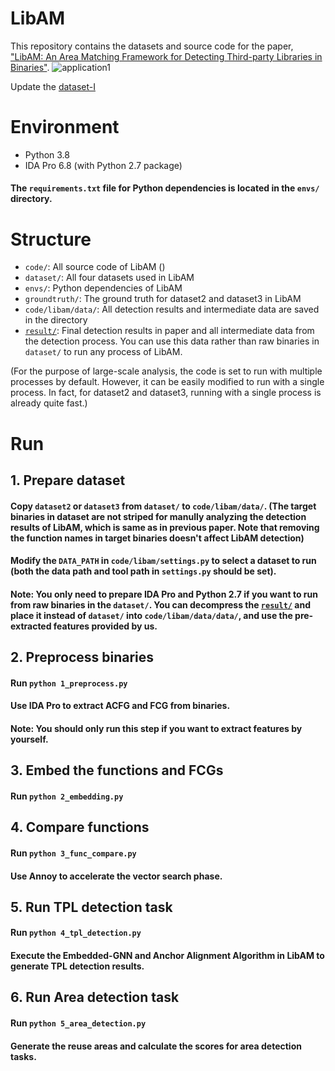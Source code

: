 # LibAM
This repository contains the datasets and source code for the paper, ["LibAM: An Area Matching Framework for Detecting Third-party Libraries in Binaries"](https://arxiv.org/abs/2305.04026v2).
![application1](https://github.com/Siyuan-Li201/LibAM/assets/128788605/151e58ad-af60-4dda-9e44-8cc831e78f4f)

Update the [dataset-I](https://drive.google.com/drive/folders/1e2yR-X9zClKVq7HOSIWlCKhKzlWjQDWy?usp=drive_link)

# Environment
- Python 3.8 
- IDA Pro 6.8 (with Python 2.7 package)

#### The `requirements.txt` file for Python dependencies is located in the `envs/` directory.

# Structure
- `code/`: All source code of LibAM ()
- `dataset/`: All four datasets used in LibAM
- `envs/`: Python dependencies of LibAM
- `groundtruth/`: The ground truth for dataset2 and dataset3 in LibAM
- `code/libam/data/`: All detection results and intermediate data are saved in the directory
- [`result/`](https://drive.google.com/drive/folders/1XWvBt0CfocXbayrAwHAkeHUt3ruXLs_a?usp=sharing): Final detection results in paper and all intermediate data from the detection process. You can use this data rather than raw binaries in `dataset/` to run any process of LibAM.

(For the purpose of large-scale analysis, the code is set to run with multiple processes by default. However, it can be easily modified to run with a single process. In fact, for dataset2 and dataset3, running with a single process is already quite fast.)

# Run
## 1. Prepare dataset
#### Copy `dataset2` or `dataset3` from `dataset/` to `code/libam/data/`. (The target binaries in dataset are not striped for manully analyzing the detection results of LibAM, which is same as in previous paper. Note that removing the function names in target binaries doesn't affect LibAM detection)
#### Modify the `DATA_PATH` in `code/libam/settings.py` to select a dataset to run (both the data path and tool path in `settings.py` should be set).
#### Note: You only need to prepare IDA Pro and Python 2.7 if you want to run from raw binaries in the `dataset/`. You can decompress the [`result/`](https://drive.google.com/drive/folders/1XWvBt0CfocXbayrAwHAkeHUt3ruXLs_a?usp=sharing) and place it instead of `dataset/` into `code/libam/data/data/`, and use the pre-extracted features provided by us.

## 2. Preprocess binaries
#### Run `python 1_preprocess.py`
#### Use IDA Pro to extract ACFG and FCG from binaries.
#### Note: You should only run this step if you want to extract features by yourself.

## 3. Embed the functions and FCGs
#### Run `python 2_embedding.py`

## 4. Compare functions
#### Run `python 3_func_compare.py`
#### Use Annoy to accelerate the vector search phase.

## 5. Run TPL detection task
#### Run `python 4_tpl_detection.py`
#### Execute the Embedded-GNN and Anchor Alignment Algorithm in LibAM to generate TPL detection results.

## 6. Run Area detection task
#### Run `python 5_area_detection.py`
#### Generate the reuse areas and calculate the scores for area detection tasks.

